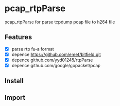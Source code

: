 # pcap_rtpParse

pcap_rtpParse for parse tcpdump pcap file to h264 file

## Features

- [x] parse  rtp fu-a format
- [x] depence https://github.com/emef/bitfield.git
- [x] depence github.com/yyd01245/rtpParse
- [x] depence github.com/google/gopacket/pcap

## Install



## Import

